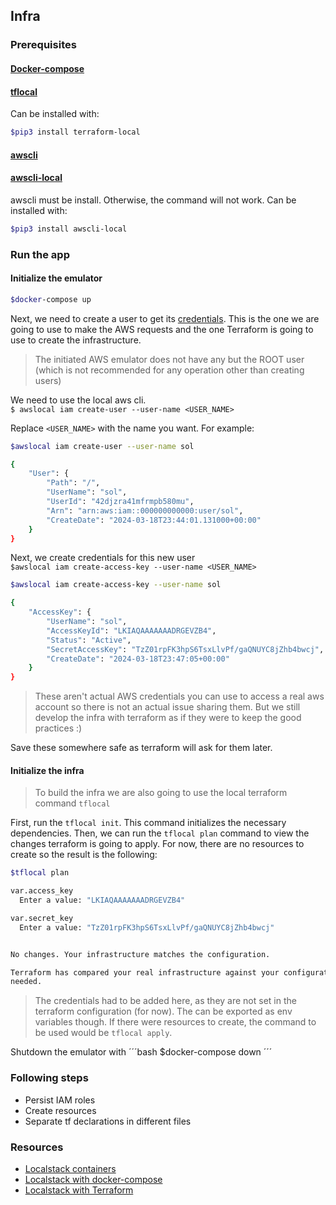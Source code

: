## Infra

### Prerequisites
#### [Docker-compose](https://docs.docker.com/compose/install/)

#### [tflocal](https://github.com/localstack/terraform-local)

 Can be installed with:
```bash
$pip3 install terraform-local
```
#### [awscli](https://docs.aws.amazon.com/es_es/cli/latest/userguide/getting-started-install.html#getting-started-install-instructions)
#### [awscli-local](https://github.com/localstack/awscli-local)

awscli must be install. Otherwise, the command will not work. Can be installed with:
```bash
$pip3 install awscli-local
```

### Run the app
#### Initialize the emulator
```bash
$docker-compose up
```

Next, we need to create a user to get its [credentials](https://docs.localstack.cloud/references/credentials/). This is the one we are going to use to make the AWS requests and the one Terraform is going to use to create the infrastructure.
> The initiated AWS emulator does not have any but the ROOT user (which is not recommended for any operation other than creating users)

We need to use the local aws cli.  
`$ awslocal iam create-user --user-name <USER_NAME>`

Replace `<USER_NAME>` with the name you want. For example:
```bash
$awslocal iam create-user --user-name sol

{
    "User": {
        "Path": "/",
        "UserName": "sol",
        "UserId": "42djzra41mfrmpb580mu",
        "Arn": "arn:aws:iam::000000000000:user/sol",
        "CreateDate": "2024-03-18T23:44:01.131000+00:00"
    }
}
```

Next, we create credentials for this new user  
`$awslocal iam create-access-key --user-name <USER_NAME>`

```bash
$awslocal iam create-access-key --user-name sol

{
    "AccessKey": {
        "UserName": "sol",
        "AccessKeyId": "LKIAQAAAAAAADRGEVZB4",
        "Status": "Active",
        "SecretAccessKey": "TzZ01rpFK3hpS6TsxLlvPf/gaQNUYC8jZhb4bwcj",
        "CreateDate": "2024-03-18T23:47:05+00:00"
    }
}
```
> These aren't actual AWS credentials you can use to access a real aws account so there is not an actual issue sharing them. But we still develop the infra with terraform as if they were to keep the good practices :)

Save these somewhere safe as terraform will ask for them later.  

#### Initialize the infra
> To build the infra we are also going to use the local terraform command `tflocal`

First, run the `tflocal init`. This command initializes the necessary dependencies.
Then, we can run the `tflocal plan` command to view the changes terraform is going to apply.
For now, there are no resources to create so the result is the following:
```bash
$tflocal plan

var.access_key
  Enter a value: "LKIAQAAAAAAADRGEVZB4"

var.secret_key
  Enter a value: "TzZ01rpFK3hpS6TsxLlvPf/gaQNUYC8jZhb4bwcj"


No changes. Your infrastructure matches the configuration.

Terraform has compared your real infrastructure against your configuration and found no differences, so no changes are
needed.
```
> The credentials had to be added here, as they are not set in the terraform configuration (for now). The can be exported as env variables though.
If there were resources to create, the command to be used would be `tflocal apply`.

Shutdown the emulator with
´´´bash
$docker-compose down
´´´

### Following steps
* Persist IAM roles
* Create resources
* Separate tf declarations in different files

### Resources
- [Localstack containers](https://www.localstack.cloud/)
- [Localstack with docker-compose](https://docs.localstack.cloud/getting-started/installation/#starting-localstack-with-docker-compose)
- [Localstack with Terraform](https://docs.localstack.cloud/user-guide/integrations/terraform/)


